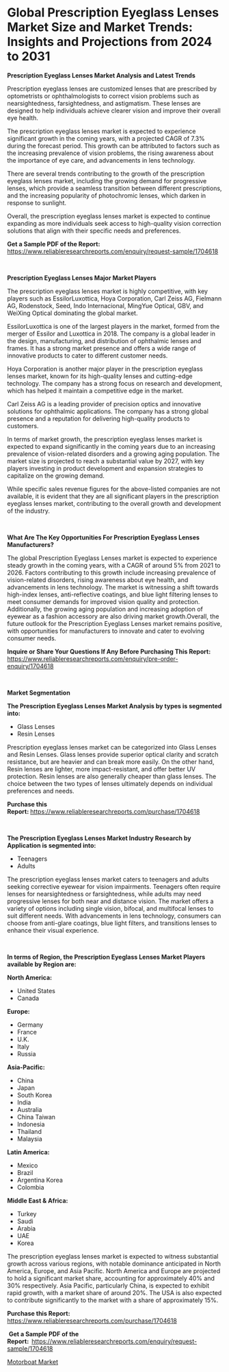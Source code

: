 <p><h1>Global Prescription Eyeglass Lenses Market Size and Market Trends: Insights and Projections from 2024 to 2031</h1></p><p><strong>Prescription Eyeglass Lenses Market Analysis and Latest Trends</strong></p>
<p><p>Prescription eyeglass lenses are customized lenses that are prescribed by optometrists or ophthalmologists to correct vision problems such as nearsightedness, farsightedness, and astigmatism. These lenses are designed to help individuals achieve clearer vision and improve their overall eye health.</p><p>The prescription eyeglass lenses market is expected to experience significant growth in the coming years, with a projected CAGR of 7.3% during the forecast period. This growth can be attributed to factors such as the increasing prevalence of vision problems, the rising awareness about the importance of eye care, and advancements in lens technology.</p><p>There are several trends contributing to the growth of the prescription eyeglass lenses market, including the growing demand for progressive lenses, which provide a seamless transition between different prescriptions, and the increasing popularity of photochromic lenses, which darken in response to sunlight.</p><p>Overall, the prescription eyeglass lenses market is expected to continue expanding as more individuals seek access to high-quality vision correction solutions that align with their specific needs and preferences.</p></p>
<p><strong>Get a Sample PDF of the Report:&nbsp;</strong> <a href="https://www.reliableresearchreports.com/enquiry/request-sample/1704618">https://www.reliableresearchreports.com/enquiry/request-sample/1704618</a></p>
<p>&nbsp;</p>
<p><strong>Prescription Eyeglass Lenses Major Market Players</strong></p>
<p><p>The prescription eyeglass lenses market is highly competitive, with key players such as EssilorLuxottica, Hoya Corporation, Carl Zeiss AG, Fielmann AG, Rodenstock, Seed, Indo Internacional, MingYue Optical, GBV, and WeiXing Optical dominating the global market.</p><p>EssilorLuxottica is one of the largest players in the market, formed from the merger of Essilor and Luxottica in 2018. The company is a global leader in the design, manufacturing, and distribution of ophthalmic lenses and frames. It has a strong market presence and offers a wide range of innovative products to cater to different customer needs.</p><p>Hoya Corporation is another major player in the prescription eyeglass lenses market, known for its high-quality lenses and cutting-edge technology. The company has a strong focus on research and development, which has helped it maintain a competitive edge in the market.</p><p>Carl Zeiss AG is a leading provider of precision optics and innovative solutions for ophthalmic applications. The company has a strong global presence and a reputation for delivering high-quality products to customers.</p><p>In terms of market growth, the prescription eyeglass lenses market is expected to expand significantly in the coming years due to an increasing prevalence of vision-related disorders and a growing aging population. The market size is projected to reach a substantial value by 2027, with key players investing in product development and expansion strategies to capitalize on the growing demand.</p><p>While specific sales revenue figures for the above-listed companies are not available, it is evident that they are all significant players in the prescription eyeglass lenses market, contributing to the overall growth and development of the industry.</p></p>
<p>&nbsp;</p>
<p><strong>What Are The Key Opportunities For Prescription Eyeglass Lenses Manufacturers?</strong></p>
<p><p>The global Prescription Eyeglass Lenses market is expected to experience steady growth in the coming years, with a CAGR of around 5% from 2021 to 2026. Factors contributing to this growth include increasing prevalence of vision-related disorders, rising awareness about eye health, and advancements in lens technology. The market is witnessing a shift towards high-index lenses, anti-reflective coatings, and blue light filtering lenses to meet consumer demands for improved vision quality and protection. Additionally, the growing aging population and increasing adoption of eyewear as a fashion accessory are also driving market growth.Overall, the future outlook for the Prescription Eyeglass Lenses market remains positive, with opportunities for manufacturers to innovate and cater to evolving consumer needs.</p></p>
<p><strong>Inquire or Share Your Questions If Any Before Purchasing This Report:</strong> <a href="https://www.reliableresearchreports.com/enquiry/pre-order-enquiry/1704618">https://www.reliableresearchreports.com/enquiry/pre-order-enquiry/1704618</a></p>
<p>&nbsp;</p>
<p><strong>Market Segmentation</strong></p>
<p><strong>The Prescription Eyeglass Lenses Market Analysis by types is segmented into:</strong></p>
<p><ul><li>Glass Lenses</li><li>Resin Lenses</li></ul></p>
<p><p>Prescription eyeglass lenses market can be categorized into Glass Lenses and Resin Lenses. Glass lenses provide superior optical clarity and scratch resistance, but are heavier and can break more easily. On the other hand, Resin lenses are lighter, more impact-resistant, and offer better UV protection. Resin lenses are also generally cheaper than glass lenses. The choice between the two types of lenses ultimately depends on individual preferences and needs.</p></p>
<p><strong>Purchase this Report:&nbsp;</strong><a href="https://www.reliableresearchreports.com/purchase/1704618">https://www.reliableresearchreports.com/purchase/1704618</a></p>
<p>&nbsp;</p>
<p><strong>The Prescription Eyeglass Lenses Market Industry Research by Application is segmented into:</strong></p>
<p><ul><li>Teenagers</li><li>Adults</li></ul></p>
<p><p>The prescription eyeglass lenses market caters to teenagers and adults seeking corrective eyewear for vision impairments. Teenagers often require lenses for nearsightedness or farsightedness, while adults may need progressive lenses for both near and distance vision. The market offers a variety of options including single vision, bifocal, and multifocal lenses to suit different needs. With advancements in lens technology, consumers can choose from anti-glare coatings, blue light filters, and transitions lenses to enhance their visual experience.</p></p>
<p>&nbsp;</p>
<p><strong>In terms of Region, the Prescription Eyeglass Lenses Market Players available by Region are:</strong></p>
<p>
    <p> <strong> North America: </strong>
        <ul>
            <li>United States</li>
            <li>Canada</li>
        </ul>
        </p> 
    <p> <strong> Europe: </strong>
        <ul>
            <li>Germany</li>
            <li>France</li>
            <li>U.K.</li>
            <li>Italy</li>
            <li>Russia</li>
        </ul>
        </p> 
    <p> <strong> Asia-Pacific: </strong>
        <ul>
            <li>China</li>
            <li>Japan</li>
            <li>South Korea</li>
            <li>India</li>
            <li>Australia</li>
            <li>China Taiwan</li>
            <li>Indonesia</li>
            <li>Thailand</li>
            <li>Malaysia</li>
        </ul>
        </p> 
    <p> <strong> Latin America: </strong>
        <ul>
            <li>Mexico</li>
            <li>Brazil</li>
            <li>Argentina Korea</li>
            <li>Colombia</li>
        </ul>
        </p> 
    <p> <strong> Middle East & Africa: </strong>
        <ul>
            <li>Turkey</li>
            <li>Saudi</li>
            <li>Arabia</li>
            <li>UAE</li>
            <li>Korea</li>
        </ul>
    </p>
    </p>
<p><p>The prescription eyeglass lenses market is expected to witness substantial growth across various regions, with notable dominance anticipated in North America, Europe, and Asia Pacific. North America and Europe are projected to hold a significant market share, accounting for approximately 40% and 30% respectively. Asia Pacific, particularly China, is expected to exhibit rapid growth, with a market share of around 20%. The USA is also expected to contribute significantly to the market with a share of approximately 15%.</p></p>
<p><strong>Purchase this Report: </strong><a href="https://www.reliableresearchreports.com/purchase/1704618">https://www.reliableresearchreports.com/purchase/1704618</a></p>
<p>&nbsp;<strong>Get a Sample PDF of the Report:&nbsp;&nbsp;</strong><a href="https://www.reliableresearchreports.com/enquiry/request-sample/1704618">https://www.reliableresearchreports.com/enquiry/request-sample/1704618</a></p>
<p><strong></strong></p>
<p><p><a href="https://nifty-kite-d51.notion.site/Motorboat-Market-Size-Global-Industry-Overview-Market-Segmentation-and-Forecast-2024-to-2031-1ea69fccbe3d44d9ab8b967b0d78a9d6">Motorboat Market</a></p></p>